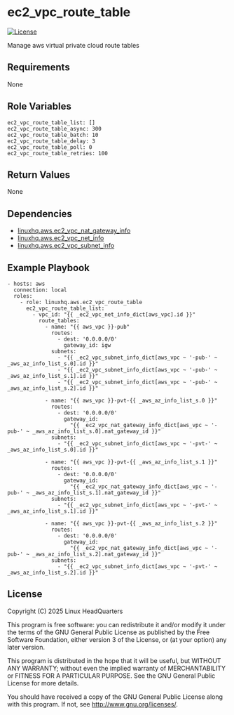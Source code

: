 # ec2\_vpc\_route\_table

[![License](https://img.shields.io/badge/license-GPLv3-lightgreen)](https://www.gnu.org/licenses/gpl-3.0.en.html#license-text)

Manage aws virtual private cloud route tables

## Requirements

None

## Role Variables

    ec2_vpc_route_table_list: []
    ec2_vpc_route_table_async: 300
    ec2_vpc_route_table_batch: 10
    ec2_vpc_route_table_delay: 3
    ec2_vpc_route_table_poll: 0
    ec2_vpc_route_table_retries: 100

## Return Values

None

## Dependencies

* [linuxhq.aws.ec2\_vpc\_nat\_gateway\_info](https://github.com/linuxhq/ansible-collection-aws/tree/main/roles/ec2_vpc_nat_gateway_info)
* [linuxhq.aws.ec2\_vpc\_net\_info](https://github.com/linuxhq/ansible-collection-aws/tree/main/roles/ec2_vpc_net_info)
* [linuxhq.aws.ec2\_vpc\_subnet\_info](https://github.com/linuxhq/ansible-collection-aws/tree/main/roles/ec2_vpc_subnet_info)

## Example Playbook

    - hosts: aws
      connection: local
      roles:
        - role: linuxhq.aws.ec2_vpc_route_table
          ec2_vpc_route_table_list:
            - vpc_id: "{{ _ec2_vpc_net_info_dict[aws_vpc].id }}"
              route_tables:
                - name: "{{ aws_vpc }}-pub"
                  routes:
                    - dest: '0.0.0.0/0'
                      gateway_id: igw
                  subnets:
                    - "{{ _ec2_vpc_subnet_info_dict[aws_vpc ~ '-pub-' ~ _aws_az_info_list_s.0].id }}"
                    - "{{ _ec2_vpc_subnet_info_dict[aws_vpc ~ '-pub-' ~ _aws_az_info_list_s.1].id }}"
                    - "{{ _ec2_vpc_subnet_info_dict[aws_vpc ~ '-pub-' ~ _aws_az_info_list_s.2].id }}"

                - name: "{{ aws_vpc }}-pvt-{{ _aws_az_info_list_s.0 }}"
                  routes:
                    - dest: '0.0.0.0/0'
                      gateway_id:
                        "{{ _ec2_vpc_nat_gateway_info_dict[aws_vpc ~ '-pub-' ~ _aws_az_info_list_s.0].nat_gateway_id }}"
                  subnets:
                    - "{{ _ec2_vpc_subnet_info_dict[aws_vpc ~ '-pvt-' ~ _aws_az_info_list_s.0].id }}"

                - name: "{{ aws_vpc }}-pvt-{{ _aws_az_info_list_s.1 }}"
                  routes:
                    - dest: '0.0.0.0/0'
                      gateway_id:
                        "{{ _ec2_vpc_nat_gateway_info_dict[aws_vpc ~ '-pub-' ~ _aws_az_info_list_s.1].nat_gateway_id }}"
                  subnets:
                    - "{{ _ec2_vpc_subnet_info_dict[aws_vpc ~ '-pvt-' ~ _aws_az_info_list_s.1].id }}"

                - name: "{{ aws_vpc }}-pvt-{{ _aws_az_info_list_s.2 }}"
                  routes:
                    - dest: '0.0.0.0/0'
                      gateway_id:
                        "{{ _ec2_vpc_nat_gateway_info_dict[aws_vpc ~ '-pub-' ~ _aws_az_info_list_s.2].nat_gateway_id }}"
                  subnets:
                    - "{{ _ec2_vpc_subnet_info_dict[aws_vpc ~ '-pvt-' ~ _aws_az_info_list_s.2].id }}"

## License

Copyright (C) 2025 Linux HeadQuarters

This program is free software: you can redistribute it and/or modify
it under the terms of the GNU General Public License as published by
the Free Software Foundation, either version 3 of the License, or
(at your option) any later version.

This program is distributed in the hope that it will be useful,
but WITHOUT ANY WARRANTY; without even the implied warranty of
MERCHANTABILITY or FITNESS FOR A PARTICULAR PURPOSE. See the
GNU General Public License for more details.

You should have received a copy of the GNU General Public License
along with this program. If not, see <http://www.gnu.org/licenses/>.
